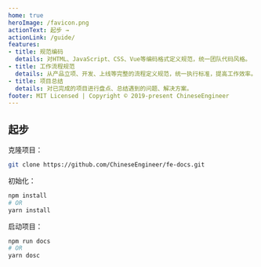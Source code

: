 ```yaml
---
home: true
heroImage: /favicon.png
actionText: 起步 →
actionLink: /guide/
features:
- title: 规范编码
  details: 对HTML、JavaScript、CSS、Vue等编码格式定义规范，统一团队代码风格。
- title: 工作流程规范
  details: 从产品立项、开发、上线等完整的流程定义规范，统一执行标准，提高工作效率。
- title: 项目总结
  details: 对已完成的项目进行盘点、总结遇到的问题、解决方案。
footer: MIT Licensed | Copyright © 2019-present ChineseEngineer
---
```


## 起步

克隆项目：

``` bash
git clone https://github.com/ChineseEngineer/fe-docs.git
```
初始化：

``` bash
npm install
# OR
yarn install
```

启动项目：

``` bash
npm run docs
# OR
yarn dosc
```
